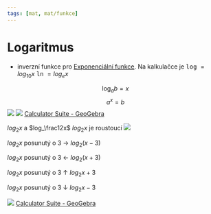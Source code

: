 ```yaml
---
tags: [mat, mat/funkce]
---
```

# Logaritmus
- inverzní funkce pro [Exponenciální funkce](Exponenciální%20funkce.md).
Na kalkulačce je <kbd>log</kbd> $= log_{10}x$
<kbd>ln</kbd> $= log_ex$


$$
\log_ab=x
$$
$$
a^x=b
$$
![](Pasted%20image%2020221122130441.png)
![](Pasted%20image%2020221122130451.png)
[Calculator Suite - GeoGebra](https://www.geogebra.org/calculator/buu77xnz)

$log_2x$ a $log_\frac12x$
$log_2x$ je roustoucí
![](Pasted%20image%2020221122133140.png)

$log_2x$ posunutý o 3 →
$log_2(x-3)$

$log_2x$ posunutý o 3 ←
$log_2(x+3)$

$log_2x$ posunutý o 3 $\uparrow$ 
$log_2x+3$

$log_2x$ posunutý o 3 $\downarrow$
$log_2x-3$

![](Pasted%20image%2020221123111325.png)
[Calculator Suite - GeoGebra](https://www.geogebra.org/calculator/rvbswpyq)

